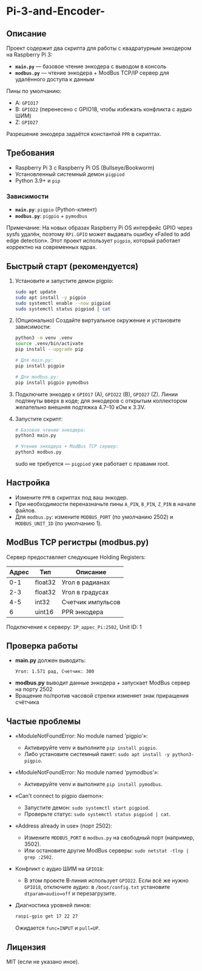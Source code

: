 # Pi-3-and-Encoder-

## Описание
Проект содержит два скрипта для работы с квадратурным энкодером на Raspberry Pi 3:

- **`main.py`** — базовое чтение энкодера с выводом в консоль
- **`modbus.py`** — чтение энкодера + ModBus TCP/IP сервер для удалённого доступа к данным

Пины по умолчанию:
- A: `GPIO17`
- B: `GPIO22` (перенесено с GPIO18, чтобы избежать конфликта с аудио ШИМ)
- Z: `GPIO27`

Разрешение энкодера задаётся константой `PPR` в скриптах.

## Требования
- Raspberry Pi 3 с Raspberry Pi OS (Bullseye/Bookworm)
- Установленный системный демон `pigpiod`
- Python 3.9+ и `pip`

### Зависимости
- **`main.py`**: `pigpio` (Python-клиент)
- **`modbus.py`**: `pigpio` + `pymodbus`

Примечание: На новых образах Raspberry Pi OS интерфейс GPIO через sysfs удалён, поэтому `RPi.GPIO` может выдавать ошибку «Failed to add edge detection». Этот проект использует `pigpio`, который работает корректно на современных ядрах.

## Быстрый старт (рекомендуется)
1. Установите и запустите демон pigpio:
   ```bash
   sudo apt update
   sudo apt install -y pigpio
   sudo systemctl enable --now pigpiod
   sudo systemctl status pigpiod | cat
   ```

2. (Опционально) Создайте виртуальное окружение и установите зависимости:
   ```bash
   python3 -m venv .venv
   source .venv/bin/activate
   pip install --upgrade pip
   
   # Для main.py:
   pip install pigpio
   
   # Для modbus.py:
   pip install pigpio pymodbus
   ```

3. Подключите энкодер к `GPIO17` (A), `GPIO22` (B), `GPIO27` (Z). Линии подтянуты вверх в коде; для энкодеров с открытым коллектором желательно внешняя подтяжка 4.7–10 кОм к 3.3V.

4. Запустите скрипт:
   ```bash
   # Базовое чтение энкодера:
   python3 main.py
   
   # Чтение энкодера + ModBus TCP сервер:
   python3 modbus.py
   ```
   sudo не требуется — `pigpiod` уже работает с правами root.

## Настройка
- Измените `PPR` в скриптах под ваш энкодер.
- При необходимости переназначьте пины `A_PIN`, `B_PIN`, `Z_PIN` в начале файлов.
- Для `modbus.py`: измените `MODBUS_PORT` (по умолчанию 2502) и `MODBUS_UNIT_ID` (по умолчанию 1).

## ModBus TCP регистры (modbus.py)
Сервер предоставляет следующие Holding Registers:

| Адрес | Тип | Описание |
|-------|-----|----------|
| 0-1 | float32 | Угол в радианах |
| 2-3 | float32 | Угол в градусах |
| 4-5 | int32 | Счетчик импульсов |
| 6 | uint16 | PPR энкодера |

Подключение к серверу: `IP_адрес_Pi:2502`, Unit ID: 1

## Проверка работы
- **main.py** должен выводить:
  ```
  Угол: 1.571 рад, Счетчик: 300
  ```
- **modbus.py** выводит данные энкодера + запускает ModBus сервер на порту 2502
- Вращение по/против часовой стрелки изменяет знак приращения счётчика

## Частые проблемы
- «ModuleNotFoundError: No module named 'pigpio'»:
  - Активируйте venv и выполните `pip install pigpio`.
  - Либо установите системный пакет: `sudo apt install -y python3-pigpio`.

- «ModuleNotFoundError: No module named 'pymodbus'»:
  - Активируйте venv и выполните `pip install pymodbus`.

- «Can't connect to pigpio daemon»:
  - Запустите демон: `sudo systemctl start pigpiod`.
  - Проверьте статус: `sudo systemctl status pigpiod | cat`.

- «Address already in use» (порт 2502):
  - Измените `MODBUS_PORT` в `modbus.py` на свободный порт (например, 3502).
  - Или остановите другие ModBus серверы: `sudo netstat -tlnp | grep :2502`.

- Конфликт с аудио ШИМ на `GPIO18`:
  - В этом проекте B‑линия использует `GPIO22`. Если всё же нужно `GPIO18`, отключите аудио: в `/boot/config.txt` установите `dtparam=audio=off` и перезагрузите.

- Диагностика уровней пинов:
  ```bash
  raspi-gpio get 17 22 27
  ```
  Ожидается `func=INPUT` и `pull=UP`.

## Лицензия
MIT (если не указано иное).